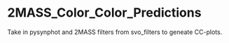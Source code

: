# 2MASS_Color_Color_Predictions

Take in pysynphot and 2MASS filters from svo_filters to geneate CC-plots.

